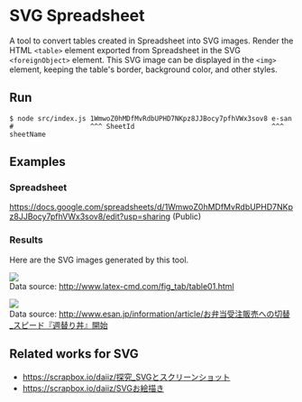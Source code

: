 # SVG Spreadsheet

A tool to convert tables created in Spreadsheet into SVG images.
Render the HTML `<table>` element exported from Spreadsheet in the SVG `<foreignObject>` element.
This SVG image can be displayed in the `<img>` element, keeping the table's border, background color, and other styles.

## Run

```shell
$ node src/index.js 1WmwoZ0hMDfMvRdbUPHD7NKpz8JJBocy7pfhVWx3sov8 e-san
#                   ^^^ SheetId                                  ^^^ sheetName
```

## Examples
### Spreadsheet
https://docs.google.com/spreadsheets/d/1WmwoZ0hMDfMvRdbUPHD7NKpz8JJBocy7pfhVWx3sov8/edit?usp=sharing (Public)

### Results

Here are the SVG images generated by this tool.

![](https://daiiz.github.io/svg-spreadsheet/out/tex.svg)<br>
Data source: http://www.latex-cmd.com/fig_tab/table01.html

![](https://daiiz.github.io/svg-spreadsheet/out/e-san.svg)<br>
Data source: http://www.esan.jp/information/article/お弁当受注販売への切替_スピード『週替り丼』開始

## Related works for SVG
- https://scrapbox.io/daiiz/探究_SVGとスクリーンショット
- https://scrapbox.io/daiiz/SVGお絵描き
